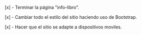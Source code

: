 [x] - Terminar la página "info-libro".

[x] - Cambiar todo el estilo del sitio haciendo uso de Bootstrap.

[x] - Hacer que el sitio se adapte a dispositivos moviles.
